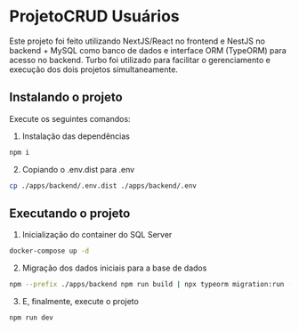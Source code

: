 # ProjetoCRUD Usuários

Este projeto foi feito utilizando NextJS/React no frontend e NestJS no backend + MySQL como banco de dados e interface ORM (TypeORM) para acesso no backend.
Turbo foi utilizado para facilitar o gerenciamento e execução dos dois projetos simultaneamente.

## Instalando o projeto

Execute os seguintes comandos:

1. Instalação das dependências

```sh
npm i
```

2. Copiando o .env.dist para .env

```sh
cp ./apps/backend/.env.dist ./apps/backend/.env
```

## Executando o projeto

1. Inicialização do container do SQL Server

```sh
docker-compose up -d
```

2. Migração dos dados iniciais para a base de dados

```sh
npm --prefix ./apps/backend npm run build | npx typeorm migration:run -d ./apps/backend/dist/shared/database/typeorm/data-source.js
```

3. E, finalmente, execute o projeto

```sh
npm run dev
```